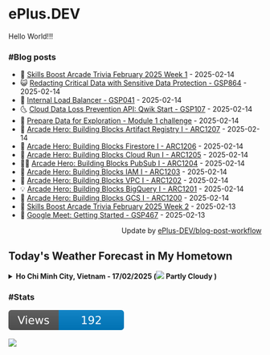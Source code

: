 # ePlus.DEV

Hello World!!!

### #Blog posts

- 🧰 [Skills Boost Arcade Trivia February 2025 Week 1](https://eplus.dev/skills-boost-arcade-trivia-february-2025-week-1) - 2025-02-14 
- 😺 [Redacting Critical Data with Sensitive Data Protection - GSP864](https://eplus.dev/redacting-critical-data-with-sensitive-data-protection-gsp864) - 2025-02-14 
- 🗽 [Internal Load Balancer - GSP041](https://eplus.dev/internal-load-balancer-gsp041) - 2025-02-14 
- 🌜 [Cloud Data Loss Prevention API: Qwik Start - GSP107](https://eplus.dev/cloud-data-loss-prevention-api-qwik-start-gsp107) - 2025-02-14 
- 📝 [Prepare Data for Exploration - Module 1 challenge](https://eplus.dev/prepare-data-for-exploration-module-1-challenge) - 2025-02-14 
- 🚀 [Arcade Hero: Building Blocks Artifact Registry I - ARC1207](https://eplus.dev/arcade-hero-building-blocks-artifact-registry-i-arc1207) - 2025-02-14 
- 💼 [Arcade Hero: Building Blocks Firestore I - ARC1206](https://eplus.dev/arcade-hero-building-blocks-firestore-i-arc1206) - 2025-02-14 
- 🦣 [Arcade Hero: Building Blocks Cloud Run I - ARC1205](https://eplus.dev/arcade-hero-building-blocks-cloud-run-i-arc1205) - 2025-02-14 
- 👨‍🏫 [Arcade Hero: Building Blocks PubSub I - ARC1204](https://eplus.dev/arcade-hero-building-blocks-pubsub-i-arc1204) - 2025-02-14 
- 🔭 [Arcade Hero: Building Blocks IAM I - ARC1203](https://eplus.dev/arcade-hero-building-blocks-iam-i-arc1203) - 2025-02-14 
- 🤡 [Arcade Hero: Building Blocks VPC I - ARC1202](https://eplus.dev/arcade-hero-building-blocks-vpc-i-arc1202) - 2025-02-14 
- 💡 [Arcade Hero: Building Blocks BigQuery I - ARC1201](https://eplus.dev/arcade-hero-building-blocks-bigquery-i-arc1201) - 2025-02-14 
- 🦣 [Arcade Hero: Building Blocks GCS I - ARC1200](https://eplus.dev/arcade-hero-building-blocks-gcs-i-arc1200) - 2025-02-14 
- 💪 [Skills Boost Arcade Trivia February 2025 Week 2](https://eplus.dev/skills-boost-arcade-trivia-february-2025-week-2) - 2025-02-13 
- 🤡 [Google Meet: Getting Started - GSP467](https://eplus.dev/google-meet-getting-started-gsp467) - 2025-02-13 


<div align="right">
    Update by <a target="_blank" href="https://github.com/ePlus-DEV/blog-post-workflow">ePlus-DEV/blog-post-workflow</a>
</div>


## Today's Weather Forecast in My Hometown



<details>
    <summary><b>Ho Chi Minh City, Vietnam - 17/02/2025 (<img src="https://cdn.weatherapi.com/weather/64x64/day/116.png" width="25" /> Partly Cloudy )</b>
    </summary>

    
<table>
    <tr>
        <th>Hour</th>
        <td>00:00</td><td>01:00</td><td>02:00</td><td>03:00</td><td>04:00</td><td>05:00</td><td>06:00</td><td>07:00</td><td>08:00</td><td>09:00</td><td>10:00</td><td>11:00</td><td>12:00</td><td>13:00</td><td>14:00</td><td>15:00</td><td>16:00</td><td>17:00</td><td>18:00</td><td>19:00</td><td>20:00</td><td>21:00</td><td>22:00</td><td>23:00</td>
    </tr>
    <tr>
        <th>Weather</th>
        <td><img src="https://cdn.weatherapi.com/weather/64x64/night/116.png"></img></td><td><img src="https://cdn.weatherapi.com/weather/64x64/night/113.png"></img></td><td><img src="https://cdn.weatherapi.com/weather/64x64/night/113.png"></img></td><td><img src="https://cdn.weatherapi.com/weather/64x64/night/113.png"></img></td><td><img src="https://cdn.weatherapi.com/weather/64x64/night/116.png"></img></td><td><img src="https://cdn.weatherapi.com/weather/64x64/night/116.png"></img></td><td><img src="https://cdn.weatherapi.com/weather/64x64/night/116.png"></img></td><td><img src="https://cdn.weatherapi.com/weather/64x64/day/116.png"></img></td><td><img src="https://cdn.weatherapi.com/weather/64x64/day/116.png"></img></td><td><img src="https://cdn.weatherapi.com/weather/64x64/day/116.png"></img></td><td><img src="https://cdn.weatherapi.com/weather/64x64/day/113.png"></img></td><td><img src="https://cdn.weatherapi.com/weather/64x64/day/113.png"></img></td><td><img src="https://cdn.weatherapi.com/weather/64x64/day/113.png"></img></td><td><img src="https://cdn.weatherapi.com/weather/64x64/day/113.png"></img></td><td><img src="https://cdn.weatherapi.com/weather/64x64/day/116.png"></img></td><td><img src="https://cdn.weatherapi.com/weather/64x64/day/116.png"></img></td><td><img src="https://cdn.weatherapi.com/weather/64x64/day/116.png"></img></td><td><img src="https://cdn.weatherapi.com/weather/64x64/day/113.png"></img></td><td><img src="https://cdn.weatherapi.com/weather/64x64/day/113.png"></img></td><td><img src="https://cdn.weatherapi.com/weather/64x64/night/113.png"></img></td><td><img src="https://cdn.weatherapi.com/weather/64x64/night/113.png"></img></td><td><img src="https://cdn.weatherapi.com/weather/64x64/night/113.png"></img></td><td><img src="https://cdn.weatherapi.com/weather/64x64/night/113.png"></img></td><td><img src="https://cdn.weatherapi.com/weather/64x64/night/113.png"></img></td>
    </tr>
    <tr>
        <th>Condition</th>
        <td width="200px">Partly Cloudy </td><td width="200px">Clear</td><td width="200px">Clear </td><td width="200px">Clear </td><td width="200px">Partly Cloudy </td><td width="200px">Partly Cloudy </td><td width="200px">Partly Cloudy </td><td width="200px">Partly Cloudy </td><td width="200px">Partly Cloudy </td><td width="200px">Partly Cloudy </td><td width="200px">Sunny</td><td width="200px">Sunny</td><td width="200px">Sunny</td><td width="200px">Sunny</td><td width="200px">Partly Cloudy </td><td width="200px">Partly Cloudy </td><td width="200px">Partly Cloudy </td><td width="200px">Sunny</td><td width="200px">Sunny</td><td width="200px">Clear </td><td width="200px">Clear </td><td width="200px">Clear </td><td width="200px">Clear </td><td width="200px">Clear </td>
    </tr>
    <tr>
        <th>Temperature</th>
        <td>25.6 °C</td><td>27.4 °C</td><td>25 °C</td><td>24.6 °C</td><td>24.3 °C</td><td>24.1 °C</td><td>24 °C</td><td>24.8 °C</td><td>26.5 °C</td><td>28.3 °C</td><td>30.1 °C</td><td>31.8 °C</td><td>33.7 °C</td><td>34.9 °C</td><td>35.9 °C</td><td>35.5 °C</td><td>33.4 °C</td><td>31.4 °C</td><td>29.1 °C</td><td>27.6 °C</td><td>27.1 °C</td><td>26.8 °C</td><td>26.6 °C</td><td>26.3 °C</td>
    </tr>
    <tr>
        <th>Wind</th>
        <td>13 kph</td><td>12.2 kph</td><td>11.5 kph</td><td>10.4 kph</td><td>7.6 kph</td><td>5.4 kph</td><td>5.8 kph</td><td>7.2 kph</td><td>9 kph</td><td>9.7 kph</td><td>9.4 kph</td><td>7.6 kph</td><td>5.4 kph</td><td>4.7 kph</td><td>2.2 kph</td><td>9 kph</td><td>19.8 kph</td><td>20.2 kph</td><td>19.8 kph</td><td>20.5 kph</td><td>21.2 kph</td><td>19.4 kph</td><td>16.6 kph</td><td>15.1 kph</td>
    </tr>
</table>


<div align="right">
    Updated at: 2025-02-16T17:58:57Z - by <a target="_blank"
        href="https://github.com/ePlus-DEV/weather-forecast">ePlus-DEV/weather-forecast</a>
</div>
</details>


### #Stats

[![Image of counter](https://github.com/ePlus-DEV/view-counter/blob/main/svg/685088620/badge.svg)](https://github.com/ePlus-DEV/view-counter/blob/main/readme/685088620/week.md)

![](https://komarev.com/ghpvc/?username=ePlus-DEV&style=for-the-badge)
